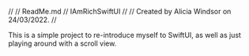 //
//  ReadMe.md
//  IAmRichSwiftUI
//
//  Created by Alicia Windsor on 24/03/2022.
//

This is a simple project to re-introduce myself to SwiftUI, as well as just playing around with a scroll view.
